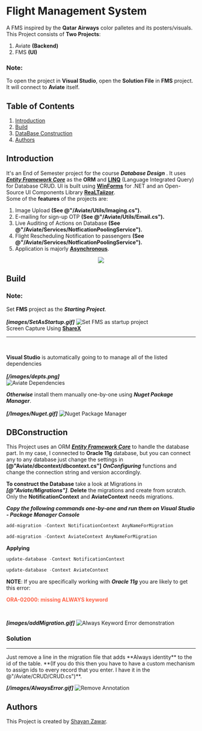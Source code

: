 
# **Flight Management System**

A FMS inspired by the **Qatar Airways** color palletes and its posters/visuals.
<br/>
This Project consists of **Two Projects**:
1. Aviate **(Backend)**
2. FMS **(UI)**

### **Note:**
To open the project in **Visual Studio**,
open the **Solution File** in **FMS** project.
It will connect to **Aviate** itself.



## Table of Contents

1. [Introduction](#introduction)
2. [Build](#build)
3. [DataBase Construction](#dbconstruction)
4. [Authors](#authors)
## **Introduction**
It's an End of Semester project for the course ***Database Design***
. It uses ***[Entity Framework Core](https://learn.microsoft.com/en-us/ef/core/)*** as the **ORM** and **[LINQ](https://learn.microsoft.com/en-us/dotnet/csharp/linq/)** (Language Integrated Query) for Database CRUD. UI is built using **[WinForms](https://learn.microsoft.com/en-us/dotnet/desktop/winforms/overview/?view=netdesktop-8.0)** for .NET and an Open-Source UI Components Library **[ReaLTaiizor](https://github.com/Taiizor/ReaLTaiizor)**.
<br/>
Some of the **features** of the projects are:
<br/>
1. Image Upload **(See @"/Aviate/Utils/Imaging.cs").**
2. E-mailing for sign-up OTP **(See @"/Aviate/Utils/Email.cs").**
3. Live Auditing of Actions on Database **(See @"/Aviate/Services/NotficationPoolingService").**
4. Flight Rescheduling Notification to passengers **(See @"/Aviate/Services/NotficationPoolingService").**
5. Application is majorly **[Asynchronous](https://learn.microsoft.com/en-us/dotnet/csharp/asynchronous-programming/)**.

<p align="center">
<img src="https://skillicons.dev/icons?i=git,visualstudio,dotnet,cs,materialui" />
</p>

## **Build**
### **Note:** 
Set **FMS** project as the ***Starting Project***.
</br>
</br>
***[images/SetAsStartup.gif]***
![Set FMS as startup project](images/SetAsStartup.gif)
<br/>
Screen Capture Using **[ShareX](https://getsharex.com/)**
<hr></hr>
</br>

**Visual Studio** is automatically going to
to manage all of the listed dependencies
</br>
</br>
***[/images/depts.png]***
<br/>
![Aviate Dependencies](/Images/depts.png)
</br>

***Otherwise*** install them manually one-by-one using ***Nuget Package Manager***.
</br>
</br>
***[/Images/Nuget.gif]***
![Nuget Package Manager](/Images/Nuget.gif)

## **DBConstruction**
This Project uses an ORM ***[Entity Framework Core](https://learn.microsoft.com/en-us/ef/core/)*** to handle the database part. In my case, I connected to **Oracle 11g** database, but you can connect any to any database just change the settings in **[@"Aviate/dbcontext/dbcontext.cs"]**
***OnConfiguring*** functions and change the connection string and version accordingly.

**To construct the Database** take a look at Migrations in ***[@"Aviate/Migrations"]***. **Delete** the migrations and create from scratch. Only the **NotificationContext** and **AviateContext** needs migrations.

***Copy the following commands one-by-one and run them on Visual Studio - Package Manager Console***

```powershell
add-migration -Context NotificationContext AnyNameForMigration
```

```powershell
add-migration -Context AviateContext AnyNameForMigration
```

**Applying**


```powershell
update-database -Context NotificationContext
```

```powershell
update-database -Context AviateContext
```

**NOTE**: If you are specifically working with ***Oracle 11g***
you are likely to get this error:
<p style="color:tomato;font-weight:bold">ORA-02000: missing ALWAYS keyword</p>
</br>

***[images/addMigration.gif]***
![Always Keyword Error demonstration](images/addMigration.gif)


### **Solution**
<hr>
Just remove a line in the migration file that adds **Always identity** to the id of the table. **(If you do this then you have to have a custom mechanism to assign ids to every record that you enter. I have it in the @"/Aviate/CRUD/CRUD.cs")**.

***[/images/AlwaysError.gif]***
![Remove Annotation](/images/AlwaysError.gif)

## **Authors**

This Project is created by [Shayan Zawar](https://github.com/SHAYANZAWAR).
